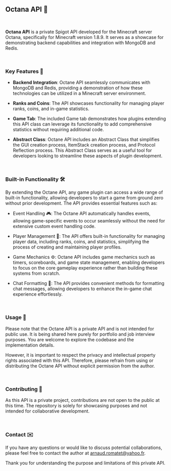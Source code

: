 ## Octana API 🚀

<br/>

**Octana API** is a private Spigot API developed for the Minecraft server Octana, specifically for Minecraft version 1.8.9. It serves as a showcase for demonstrating backend capabilities and integration with MongoDB and Redis.

<br/>

### Key Features 🔑

- **Backend Integration**: Octane API seamlessly communicates with MongoDB and Redis, providing a demonstration of how these technologies can be utilized in a Minecraft server environment.

- **Ranks and Coins**: The API showcases functionality for managing player ranks, coins, and in-game statistics.

- **Game Tab**: The included Game tab demonstrates how plugins extending this API class can leverage its functionality to add comprehensive statistics without requiring additional code.

- **Abstract Class**: Octane API includes an Abstract Class that simplifies the GUI creation process, ItemStack creation process, and Protocol Reflection process. This Abstract Class serves as a useful tool for developers looking to streamline these aspects of plugin development.

<br/>

### Built-in Functionality 🛠️

By extending the Octane API, any game plugin can access a wide range of built-in functionality, allowing developers to start a game from ground zero without prior development. The API provides essential features such as:

- Event Handling 🎮: The Octane API automatically handles events, allowing game-specific events to occur seamlessly without the need for extensive custom event handling code.

- Player Management 👥: The API offers built-in functionality for managing player data, including ranks, coins, and statistics, simplifying the process of creating and maintaining player profiles.

- Game Mechanics ⚙️: Octane API includes game mechanics such as timers, scoreboards, and game state management, enabling developers to focus on the core gameplay experience rather than building these systems from scratch.

- Chat Formatting 💬: The API provides convenient methods for formatting chat messages, allowing developers to enhance the in-game chat experience effortlessly.

<br/>

### Usage 📝

Please note that the Octane API is a private API and is not intended for public use. It is being shared here purely for portfolio and job interview purposes. You are welcome to explore the codebase and the implementation details.

However, it is important to respect the privacy and intellectual property rights associated with this API. Therefore, please refrain from using or distributing the Octane API without explicit permission from the author.

<br/>

### Contributing 🤝

As this API is a private project, contributions are not open to the public at this time. The repository is solely for showcasing purposes and not intended for collaborative development.

<br/>

### Contact ✉️

If you have any questions or would like to discuss potential collaborations, please feel free to contact the author at [arnaud.romatet@yahoo.fr](mailto:arnaud.romatet@yahoo.fr).

Thank you for understanding the purpose and limitations of this private API.
